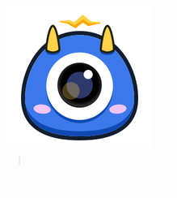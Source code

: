 <!--  封面  -->

![logo](_media/icon.svg)

<blockquote>
  <p style="color:#fff;">SinoUI for Vue.js 2.x.</p>
</blockquote>

<ul style="color:#fff">
  <li>`SinoUI` 是基于 `Vue2.x` 构建封装的组件化方案</li>
  <li>提供 组件、区块、页面模板 的物料平台</li>
</ul>

<p id="cover-nav">
  <a href="#/base-quickstart">
    <span class="arrow"></span>
  </a>
</p>

<!-- [GitHub](#) -->
<!-- [Get Started](base-quickstart.md) -->
